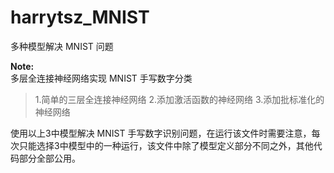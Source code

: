 # harrytsz_MNIST
多种模型解决 MNIST 问题

**Note:**    
多层全连接神经网络实现 MNIST 手写数字分类

> 1.简单的三层全连接神经网络
> 2.添加激活函数的神经网络
> 3.添加批标准化的神经网络

使用以上3中模型解决 MNIST 手写数字识别问题，在运行该文件时需要注意，每次只能选择3中模型中的一种运行，该文件中除了模型定义部分不同之外，其他代码部分全部公用。



